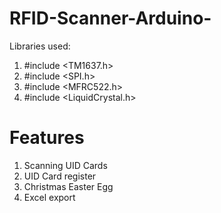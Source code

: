 # RFID-Scanner-Arduino-

Libraries used:
1. #include <TM1637.h>
2. #include <SPI.h>
3. #include <MFRC522.h>
4. #include <LiquidCrystal.h>

# Features

1. Scanning UID Cards
2. UID Card register
3. Christmas Easter Egg
4. Excel export 

